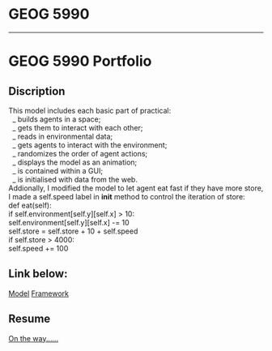 # GEOG 5990

---

# GEOG 5990 Portfolio

## Discription

This model includes each basic part of practical:<br/>
&nbsp;&nbsp;_ builds agents in a space;<br/>
&nbsp;&nbsp;_ gets them to interact with each other;<br/>
&nbsp;&nbsp;_ reads in environmental data;<br/>
&nbsp;&nbsp;_ gets agents to interact with the environment;<br/>
&nbsp;&nbsp;_ randomizes the order of agent actions;<br/>
&nbsp;&nbsp;_ displays the model as an animation;<br/>
&nbsp;&nbsp;_ is contained within a GUI;<br/>
&nbsp;&nbsp;_ is initialised with data from the web.<br/>
Addionally, I modified the model to let agent eat fast if they have more store, I made a self.speed label in **init** method to control the iteration of store:<br/>
def eat(self):<br/>
if self.environment[self.y][self.x] > 10:<br/>
self.environment[self.y][self.x] -= 10<br/>
self.store = self.store + 10 + self.speed<br/>
if self.store > 4000:<br/>
self.speed += 100<br/>

## Link below:

<a href="https://raw.githubusercontent.com/ethan20201996/ethan20201996.github.io/main/model.py">Model<a>
<a href="https://raw.githubusercontent.com/ethan20201996/ethan20201996.github.io/main/agentframework.py">Framework<a>

## Resume

<a href="https://raw.githubusercontent.com/ethan20201996/ethan20201996.github.io/main/testpage.html">On the way......<a>
